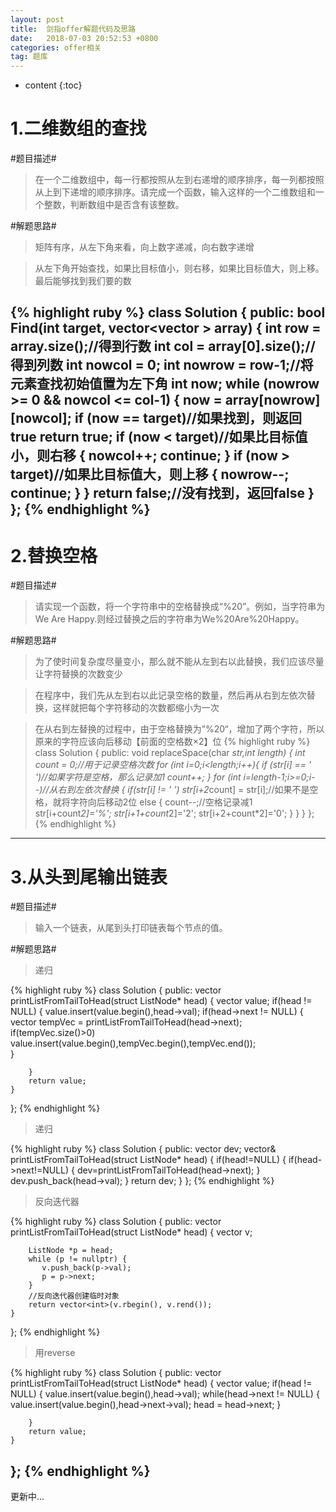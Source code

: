 ```yaml
---
layout: post
title:  剑指offer解题代码及思路
date:   2018-07-03 20:52:53 +0800
categories: offer相关
tag: 题库
---
```


* content
{:toc}

1.二维数组的查找
===============
#题目描述#
>在一个二维数组中，每一行都按照从左到右递增的顺序排序，每一列都按照从上到下递增的顺序排序。请完成一个函数，输入这样的一个二维数组和一个整数，判断数组中是否含有该整数。

#解题思路#
>矩阵有序，从左下角来看，向上数字递减，向右数字递增

>从左下角开始查找，如果比目标值小，则右移，如果比目标值大，则上移。最后能够找到我们要的数

{% highlight ruby %}
class Solution {
public:
    bool Find(int target, vector<vector<int> > array) {
        int row = array.size();//得到行数
        int col = array[0].size();//得到列数
        int nowcol = 0;
        int nowrow = row-1;//将元素查找初始值置为左下角
        int now;
        while (nowrow >= 0 && nowcol <= col-1)
        {
            now = array[nowrow][nowcol];
            if (now == target)//如果找到，则返回true
                return true;
            if (now < target)//如果比目标值小，则右移
            {
                nowcol++;
                continue;
            }
            if (now > target)//如果比目标值大，则上移
            {
                nowrow--;
                continue;
            }
        }
        return false;//没有找到，返回false
    }
};
{% endhighlight %}
----

2.替换空格
==========

#题目描述#
>请实现一个函数，将一个字符串中的空格替换成“%20”。例如，当字符串为We Are Happy.则经过替换之后的字符串为We%20Are%20Happy。

#解题思路#
>为了使时间复杂度尽量变小，那么就不能从左到右以此替换，我们应该尽量让字符替换的次数变少

>在程序中，我们先从左到右以此记录空格的数量，然后再从右到左依次替换，这样就把每个字符移动的次数都缩小为一次

>在从右到左替换的过程中，由于空格替换为”%20“，增加了两个字符，所以原来的字符应该向后移动【前面的空格数×2】位
{% highlight ruby %}
class Solution {
public:
	void replaceSpace(char *str,int length) {
        int count = 0;//用于记录空格次数
        for (int i=0;i<length;i++){
            if (str[i] == ' ')//如果字符是空格，那么记录加1
                count++;
        }
        for (int i=length-1;i>=0;i--)//从右到左依次替换
        {
            if(str[i] != ' ')
                str[i+2*count] = str[i];//如果不是空格，就将字符向后移动2位
            else
            {
                count--;//空格记录减1
                str[i+count*2]='%';
                str[i+1+count*2]='2';
                str[i+2+count*2]='0';
            }
        }
     }
};
{% endhighlight %}
----

3.从头到尾输出链表
==========

#题目描述#
>输入一个链表，从尾到头打印链表每个节点的值。

#解题思路#

>递归

{% highlight ruby %}
class Solution {
public:
    vector<int> printListFromTailToHead(struct ListNode* head) {
        vector<int> value;
        if(head != NULL)
        {
            value.insert(value.begin(),head->val);
            if(head->next != NULL)
            {
                vector<int> tempVec = printListFromTailToHead(head->next);
                if(tempVec.size()>0)
                value.insert(value.begin(),tempVec.begin(),tempVec.end());  
            }         
             
        }
        return value;
    }
};
{% endhighlight %}

>递归

{% highlight ruby %}
class Solution {
 public:
  vector<int> dev;
  vector<int>& printListFromTailToHead(struct ListNode* head) {
    if(head!=NULL) {
      if(head->next!=NULL) {
        dev=printListFromTailToHead(head->next);
      }
      dev.push_back(head->val);
    }
    return dev;
  }
};
{% endhighlight %}

>反向迭代器

{% highlight ruby %}
class Solution {
public:
    vector<int> printListFromTailToHead(struct ListNode* head) {
        vector<int> v;
                        
        ListNode *p = head;
        while (p != nullptr) {
           v.push_back(p->val);
           p = p->next;
        }
        //反向迭代器创建临时对象
        return vector<int>(v.rbegin(), v.rend());
    }
};
{% endhighlight %}

>用reverse

{% highlight ruby %}
class Solution {
public:
    vector<int> printListFromTailToHead(struct ListNode* head) {
        vector<int> value;
        if(head != NULL)
        {
            value.insert(value.begin(),head->val);
            while(head->next != NULL)
            {
                value.insert(value.begin(),head->next->val);
                head = head->next;
            }         
             
        }
        return value;
    }
};
{% endhighlight %}
----
更新中...

